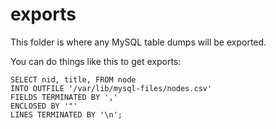 # exports

This folder is where any MySQL table dumps will be exported.

You can do things like this to get exports:

    SELECT nid, title, FROM node
    INTO OUTFILE '/var/lib/mysql-files/nodes.csv'
    FIELDS TERMINATED BY ','
    ENCLOSED BY '"'
    LINES TERMINATED BY '\n';

